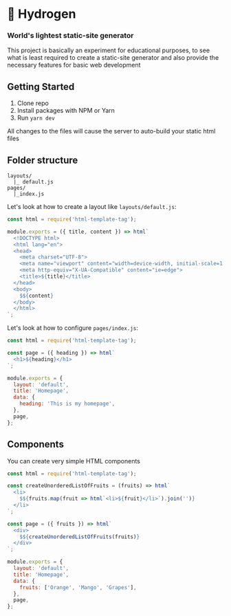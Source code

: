 # 🎈 Hydrogen

### World's lightest static-site generator

This project is basically an experiment for educational purposes, to see what is least required to create a static-site generator and also provide the necessary features for basic web development

## Getting Started

1. Clone repo
2. Install packages with NPM or Yarn
3. Run `yarn dev`

All changes to the files will cause the server to auto-build your static html files

## Folder structure

```
layouts/
  |_ default.js
pages/
  |_index.js
```

Let's look at how to create a layout like `layouts/default.js`:

```javascript
const html = require('html-template-tag');

module.exports = ({ title, content }) => html`
  <!DOCTYPE html>
  <html lang="en">
  <head>
    <meta charset="UTF-8">
    <meta name="viewport" content="width=device-width, initial-scale=1.0">
    <meta http-equiv="X-UA-Compatible" content="ie=edge">
    <title>${title}</title>
  </head>
  <body>
    $${content}
  </body>
  </html>
`;
```

Let's look at how to configure `pages/index.js`:

```javascript
const html = require('html-template-tag');

const page = ({ heading }) => html`
  <h1>${heading}</h1>
`;

module.exports = {
  layout: 'default',
  title: 'Homepage',
  data: {
    heading: 'This is my homepage',
  },
  page,
};
```

## Components

You can create very simple HTML components

```javascript
const html = require('html-template-tag');

const createUnorderedListOfFruits = (fruits) => html`
  <li>
    $${fruits.map(fruit => html`<li>${fruit}</li>`).join('')}
  </li>
`;

const page = ({ fruits }) => html`
  <div>
    $${createUnorderedListOfFruits(fruits)}
  </div>
`;

module.exports = {
  layout: 'default',
  title: 'Homepage',
  data: {
    fruits: ['Orange', 'Mango', 'Grapes'],
  },
  page,
};
```